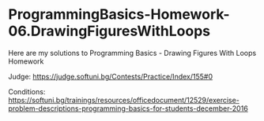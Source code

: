 # ProgrammingBasics-Homework-06.DrawingFiguresWithLoops

Here are my solutions to Programming Basics - Drawing Figures With Loops Homework

Judge: https://judge.softuni.bg/Contests/Practice/Index/155#0

Conditions: https://softuni.bg/trainings/resources/officedocument/12529/exercise-problem-descriptions-programming-basics-for-students-december-2016
